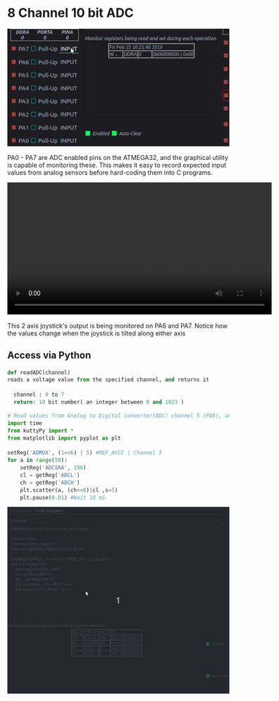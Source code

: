# 8 Channel 10 bit ADC
![Screenshot](images/voltmeter.gif?raw=true "Voltmeter")

PA0 - PA7 are ADC enabled pins on the ATMEGA32, and the graphical utility is capable of monitoring these.
This makes it easy to record expected input values from analog sensors before hard-coding them into C programs.

<video controls width="600">
    <source src="../images/joystick.webm"
            type="video/webm">
    Sorry, your browser doesn't support embedded videos.
</video>

This 2 axis joystick's output is being monitored on PA6 and PA7. Notice how the values change when
the joystick is tilted along either axis

## Access via Python


```python tab="readADC" hl_lines="1"
def readADC(channel)
reads a voltage value from the specified channel, and returns it

  channel : 0 to 7
  return: 10 bit number( an integer between 0 and 1023 )

```

```python tab="data logger example with matplotlib"  hl_lines="1"
# Read values from Analog to Digital converter(ADC) channel 5 (PA5), and plot them
import time
from kuttyPy import *
from matplotlib import pyplot as plt

setReg('ADMUX', (1<<6) | 5) #REF_AVCC | Channel 5
for a in range(50):
    setReg('ADCSRA', 196)
    cl = getReg('ADCL')
    ch = getReg('ADCH')
    plt.scatter(a, (ch<<8)|cl ,s=5)
    plt.pause(0.01) #Wait 10 mS
```

![Screenshot](images/code.gif?raw=true "Recording of the ADC logging example")

